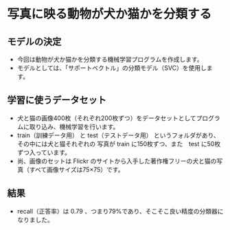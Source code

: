 # 写真に映る動物が犬か猫かを分類する

## モデルの決定
  * 今回は動物が犬か猫かを分類する機械学習プログラムを作成します。
  * モデルとしては、「サポートベクトル」の分類モデル（SVC）を使用します。
    　
## 学習に使うデータセット
  * 犬と猫の画像400枚（それぞれ200枚ずつ）をデータセットとしてプログラムに取り込み、機械学習を行います。
  * train（訓練データ用） と test（テストデータ用） というフォルダがあり、その中には犬と猫それぞれの 写真が train に150枚ずつ、また　test に50枚ずつ入っています。
  * 尚、画像のセットは Flickr のサイトから入手した著作権フリーの犬と猫の写真（すべて画像サイズは75×75）です。
    
## 結果
  * recall（正答率）は 0.79 、つまり79%であり、そこそこ良い精度の分類器になりました。

